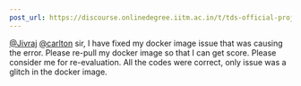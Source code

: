 ```yaml
---
post_url: https://discourse.onlinedegree.iitm.ac.in/t/tds-official-project1-discrepencies/171141/107
---
```

[@Jivraj](/u/jivraj) [@carlton](/u/carlton) sir, I have fixed my docker image issue that was causing the error. Please re-pull my docker image so that I can get score. Please consider me for re-evaluation. All the codes were correct, only issue was a glitch in the docker image.
